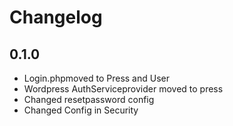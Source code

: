 # Changelog

## 0.1.0

-   Login.phpmoved to Press and User 
-   Wordpress AuthServiceprovider moved to press   
-   Changed resetpassword config
-   Changed Config in Security
